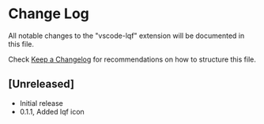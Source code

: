 # Change Log

All notable changes to the "vscode-lqf" extension will be documented in this file.

Check [Keep a Changelog](http://keepachangelog.com/) for recommendations on how to structure this file.

## [Unreleased]

- Initial release
- 0.1.1, Added lqf icon